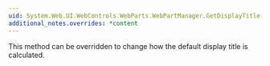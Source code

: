 ```yaml
---
uid: System.Web.UI.WebControls.WebParts.WebPartManager.GetDisplayTitle(System.Web.UI.WebControls.WebParts.WebPart)
additional_notes.overrides: *content
---
```


<p>This method can be overridden to change how the default display title is calculated.</p>


